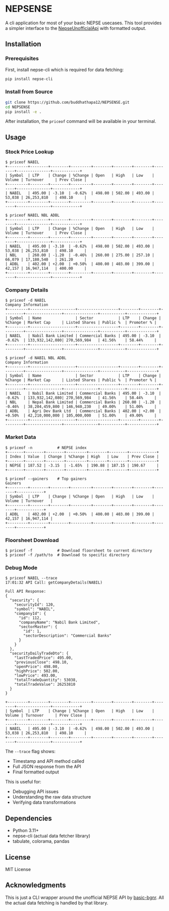# NEPSENSE

A cli application for most of your basic NEPSE usecases. This tool provides a simpler interface to the [NepseUnofficialApi](https://github.com/basic-bgnr/NepseUnofficialApi) with formatted output.


## Installation

### Prerequisites
First, install nepse-cli which is required for data fetching:
```bash
pip install nepse-cli
```

### Install from Source
```bash
git clone https://github.com/buddhathapa12/NEPSENSE.git
cd NEPSENSE
pip install -e .
```

After installation, the `priceof` command will be available in your terminal.

## Usage

### Stock Price Lookup
```console
$ priceof NABIL
+---------+--------+--------+---------+--------+--------+--------+--------+---------------+------------+
| Symbol  | LTP    | Change | %Change | Open   | High   | Low    | Volume | Turnover     | Prev Close |
+---------+--------+--------+---------+--------+--------+--------+--------+---------------+------------+
| NABIL   | 495.00 | -3.10  | -0.62%  | 498.00 | 502.00 | 493.00 | 53,038 | 26,253,810   | 498.10     |
+---------+--------+--------+---------+--------+--------+--------+--------+---------------+------------+

$ priceof NABIL NBL ADBL
+---------+--------+--------+---------+--------+--------+--------+--------+---------------+------------+
| Symbol  | LTP    | Change | %Change | Open   | High   | Low    | Volume | Turnover     | Prev Close |
+---------+--------+--------+---------+--------+--------+--------+--------+---------------+------------+
| NABIL   | 495.00 | -3.10  | -0.62%  | 498.00 | 502.00 | 493.00 | 53,038 | 26,253,810   | 498.10     |
| NBL     | 260.00 | -1.20  | -0.46%  | 260.00 | 275.00 | 257.10 | 66,079 | 17,180,540   | 261.20     |
| ADBL    | 402.00 | +2.00  | +0.50%  | 400.00 | 403.00 | 399.00 | 42,157 | 16,947,114   | 400.00     |
+---------+--------+--------+---------+--------+--------+--------+--------+---------------+------------+
```

### Company Details
```console
$ priceof -d NABIL
Company Information
+---------+--------------------+------------------+--------+--------+---------+----------------+---------------+-----------+-------------+
| Symbol  | Name               | Sector           | LTP    | Change | %Change | Market Cap     | Listed Shares | Public %  | Promoter % |
+---------+--------------------+------------------+--------+--------+---------+----------------+---------------+-----------+-------------+
| NABIL   | Nabil Bank Limited | Commercial Banks | 495.00 | -3.10  | -0.62%  | 133,932,142,080| 270,569,984   | 41.56%    | 58.44%     |
+---------+--------------------+------------------+--------+--------+---------+----------------+---------------+-----------+-------------+

$ priceof -d NABIL NBL ADBL
Company Information
+---------+--------------------+------------------+--------+--------+---------+----------------+---------------+-----------+-------------+
| Symbol  | Name               | Sector           | LTP    | Change | %Change | Market Cap     | Listed Shares | Public %  | Promoter % |
+---------+--------------------+------------------+--------+--------+---------+----------------+---------------+-----------+-------------+
| NABIL   | Nabil Bank Limited | Commercial Banks | 495.00 | -3.10  | -0.62%  | 133,932,142,080| 270,569,984   | 41.56%    | 58.44%     |
| NBL     | Nepal Bank Limited | Commercial Banks | 260.00 | -1.20  | -0.46%  | 38,204,459,800 | 146,940,230   | 49.00%    | 51.00%     |
| ADBL    | Agri Dev Bank Ltd  | Commercial Banks | 402.00 | +2.00  | +0.50%  | 42,210,000,000 | 105,000,000   | 51.00%    | 49.00%     |
+---------+--------------------+------------------+--------+--------+---------+----------------+---------------+-----------+-------------+
```

### Market Data
```console
$ priceof -n           # NEPSE index
+-------+--------+--------+---------+--------+--------+------------+
| Index | Value  | Change | %Change | High   | Low    | Prev Close |
+-------+--------+--------+---------+--------+--------+------------+
| NEPSE | 187.52 | -3.15  | -1.65%  | 190.88 | 187.15 | 190.67     |
+-------+--------+--------+---------+--------+--------+------------+

$ priceof --gainers    # Top gainers
Gainers
+---------+--------+--------+---------+--------+--------+--------+--------+------------+
| Symbol  | LTP    | Change | %Change | Open   | High   | Low    | Volume | Turnover   |
+---------+--------+--------+---------+--------+--------+--------+--------+------------+
| ADBL    | 402.00 | +2.00  | +0.50%  | 400.00 | 403.00 | 399.00 | 42,157 | 16,947,114 |
+---------+--------+--------+---------+--------+--------+--------+--------+------------+
```

### Floorsheet Download
```console
$ priceof -f           # Download floorsheet to current directory
$ priceof -f /path/to  # Download to specific directory
```

### Debug Mode
```console
$ priceof NABIL --trace
17:01:32 API Call: getCompanyDetails(NABIL)

Full API Response:
{
  "security": {
    "securityId": 120,
    "symbol": "NABIL",
    "companyId": {
      "id": 112,
      "companyName": "Nabil Bank Limited",
      "sectorMaster": {
        "id": 1,
        "sectorDescription": "Commercial Banks"
      }
    }
  },
  "securityDailyTradeDto": {
    "lastTradedPrice": 495.00,
    "previousClose": 498.10,
    "openPrice": 498.00,
    "highPrice": 502.00,
    "lowPrice": 493.00,
    "totalTradeQuantity": 53038,
    "totalTradeValue": 26253810
  }
}

+---------+--------+--------+---------+--------+--------+--------+--------+---------------+------------+
| Symbol  | LTP    | Change | %Change | Open   | High   | Low    | Volume | Turnover     | Prev Close |
+---------+--------+--------+---------+--------+--------+--------+--------+---------------+------------+
| NABIL   | 495.00 | -3.10  | -0.62%  | 498.00 | 502.00 | 493.00 | 53,038 | 26,253,810   | 498.10     |
+---------+--------+--------+---------+--------+--------+--------+--------+---------------+------------+
```

The `--trace` flag shows:
- Timestamp and API method called
- Full JSON response from the API
- Final formatted output

This is useful for:
- Debugging API issues
- Understanding the raw data structure
- Verifying data transformations

## Dependencies
- Python 3.11+
- nepse-cli (actual data fetcher library)
- tabulate, colorama, pandas

## License
MIT License

## Acknowledgments
This is just a CLI wrapper around the unofficial NEPSE API by [basic-bgnr](https://github.com/basic-bgnr/NepseUnofficialApi). All the actual data fetching is handled by that library.

